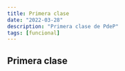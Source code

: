 ```yaml
---
title: Primera clase
date: "2022-03-28"
description: "Primera clase de PdeP"
tags: [funcional]
---
```


## Primera clase